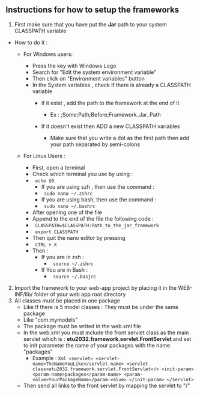 ## Instructions for how to setup the frameworks 
1. First make sure that you have put the <b> Jar </b> path to your system CLASSPATH variable
  - How to do it :
    - For Windows users:
        - Press the key with Windows Logo
        - Search for "Edit the system environment variable"
        - Then click on "Environment variables" button
        - In the System variables , check if there is already a CLASSPATH variable
          - if it exist , add the path to the framework at the end of it
            - Ex : ;Some;Path;Before;Framework_Jar_Path
          
          - If it doesn't exist then ADD a new CLASSPATH variables
            - Make sure that you write a dot as the first path then add your path separated by semi-colons
    
    - For Linux Users :
      - First, open a terminal 
      - Check which terminal you use by using : 
      - <code> echo $0 </code>
        - If you are using szh , then use the command :
        - <code> sudo nano ~/.zshrc </code>
        - If you are using bash, then use the command :
        - <code> sudo nano ~/.bashrc </code>
      - After opening one of the file
      - Append to the end of the file the following code :
      - <code> CLASSPATH=$CLASSPATH:Path_to_the_jar_framework </code>
      - <code> export CLASSPATH </code>
      - Then quit the nano editor by pressing 
      - <code> CTRL + X </code>
      - Then :
          - If you are in zsh :
            - <code> source ~/.zshrc </code>
          - If You are in Bash :
            - <code> source ~/.basjrc </code>

2. Import the framework to your web-app project by placing it in the WEB-INF/lib/ folder of your web app root directory
3. All classes must be placed in one package
      - Like If there is 5 model classes : They must be under the same package
      - Like "com.mymodels"
    - The package must be writed in the web.xml file
    - In the web.xml you must include the front servlet class as the main servlet which is : <b> etu2032.framework.servlet.FrontServlet     </b> and set to init parameter the name of your packages with the name "packages"
      - Example :
            ```Xml
                <servlet>
                    <servlet-name>TheNameYouLike</servlet-name>
                    <servlet-class>etu2032.framework.servlet.FrontServlet</>
                    <init-param>
                        <param-name>packages</param-name>
                        <param-value>YourPackageName</param-value>
                    </init-param>
                </servlet>
            ```
    - Then send all links to the front servlet by mapping the servlet to "/"